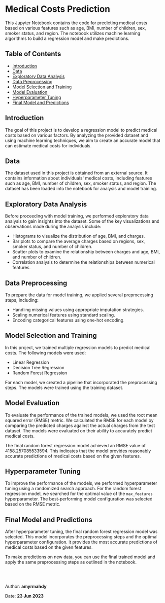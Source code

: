 # **Medical Costs Prediction**

This Jupyter Notebook contains the code for predicting medical costs based on various features such as age, BMI, number of children, sex, smoker status, and region. The notebook utilizes machine learning algorithms to build a regression model and make predictions.

## **Table of Contents**
- [Introduction](#introduction)
- [Data](#data)
- [Exploratory Data Analysis](#exploratory-data-analysis)
- [Data Preprocessing](#data-preprocessing)
- [Model Selection and Training](#model-selection-and-training)
- [Model Evaluation](#model-evaluation)
- [Hyperparameter Tuning](#hyperparameter-tuning)
- [Final Model and Predictions](#final-model-and-predictions)

## **Introduction**<a id="introduction"></a>
The goal of this project is to develop a regression model to predict medical costs based on various factors. By analyzing the provided dataset and using machine learning techniques, we aim to create an accurate model that can estimate medical costs for individuals.

## **Data**<a id="data"></a>
The dataset used in this project is obtained from an external source. It contains information about individuals' medical costs, including features such as age, BMI, number of children, sex, smoker status, and region. The dataset has been loaded into the notebook for analysis and model training.

## **Exploratory Data Analysis**<a id="exploratory-data-analysis"></a>
Before proceeding with model training, we performed exploratory data analysis to gain insights into the dataset. Some of the key visualizations and observations made during the analysis include:
- Histograms to visualize the distribution of age, BMI, and charges.
- Bar plots to compare the average charges based on regions, sex, smoker status, and number of children.
- Scatter plots to examine the relationship between charges and age, BMI, and number of children.
- Correlation analysis to determine the relationships between numerical features.

## **Data Preprocessing**<a id="data-preprocessing"></a>
To prepare the data for model training, we applied several preprocessing steps, including:
- Handling missing values using appropriate imputation strategies.
- Scaling numerical features using standard scaling.
- Encoding categorical features using one-hot encoding.

## **Model Selection and Training**<a id="model-selection-and-training"></a>
In this project, we trained multiple regression models to predict medical costs. The following models were used:
- Linear Regression
- Decision Tree Regression
- Random Forest Regression

For each model, we created a pipeline that incorporated the preprocessing steps. The models were trained using the training dataset.

## **Model Evaluation**<a id="model-evaluation"></a>
To evaluate the performance of the trained models, we used the root mean squared error (RMSE) metric. We calculated the RMSE for each model by comparing the predicted charges against the actual charges from the test dataset. The models were evaluated on their ability to accurately predict medical costs.

The final random forest regression model achieved an RMSE value of 4158.257085533594. This indicates that the model provides reasonably accurate predictions of medical costs based on the given features.

## **Hyperparameter Tuning**<a id="hyperparameter-tuning"></a>
To improve the performance of the models, we performed hyperparameter tuning using a randomized search approach. For the random forest regression model, we searched for the optimal value of the `max_features` hyperparameter. The best-performing model configuration was selected based on the RMSE metric.

## **Final Model and Predictions**<a id="final-model-and-predictions"></a>
After hyperparameter tuning, the final random forest regression model was selected. This model incorporates the preprocessing steps and the optimal hyperparameter configuration. It provides the most accurate predictions of medical costs based on the given features.

To make predictions on new data, you can use the final trained model and apply the same preprocessing steps as outlined in the notebook.


<br>
<br>

Author: **amyrmahdy**

Date: **23 Jun 2023**


